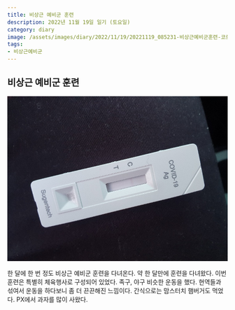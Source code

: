 ```yaml
---
title: 비상근 예비군 훈련
description: 2022년 11월 19일 일기 (토요일)
category: diary
image: /assets/images/diary/2022/11/19/20221119_085231-비상근예비군훈련-코로나검사.jpg
tags:
- 비상근예비군
---
```


비상근 예비군 훈련
---
![비상근 예비군 훈련 코로나 검사](/assets/images/diary/2022/11/19/20221119_085231-비상근예비군훈련-코로나검사.jpg '비상근 예비군 훈련 코로나 검사')

한 달에 한 번 정도 비상근 예비군 훈련을 다녀온다. 
약 한 달만에 훈련을 다녀왔다.
이번 훈련은 특별히 체육행사로 구성되어 있었다. 
족구, 야구 비슷한 운동을 했다. 
현역들과 섞여서 운동을 하다보니 좀 더 끈끈해진 느낌이다. 
간식으로는 맘스터치 햄버거도 먹었다. 
PX에서 과자를 많이 사왔다. 
